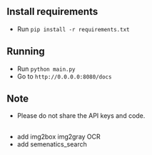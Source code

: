 ## Install requirements
- Run `pip install -r requirements.txt`

## Running
- Run `python main.py`
- Go to `http://0.0.0.0:8080/docs`

## Note
- Please do not share the API keys and code.

##
- add img2box img2gray OCR
- add semenatics_search
